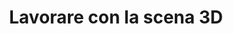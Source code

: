 ﻿---
title: Lavorare con la scena 3D
type: docs
weight: 40
url: /it/python-net/working-with-3d-scene/
---
